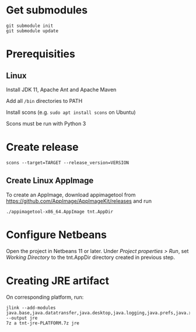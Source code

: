 # Get submodules

	git submodule init
	git submodule update

# Prerequisities

## Linux

Install JDK 11, Apache Ant and Apache Maven

Add all ```/bin``` directories to PATH

Install scons (e.g. ```sudo apt install scons``` on Ubuntu)

Scons must be run with Python 3

# Create release

	scons --target=TARGET --release_version=VERSION

## Create Linux AppImage

To create an AppImage, download appimagetool from https://github.com/AppImage/AppImageKit/releases and run

	./appimagetool-x86_64.AppImage tnt.AppDir

# Configure Netbeans

Open the project in Netbeans 11 or later. Under *Project properties > Run*, set *Working Directory* to the tnt.AppDir directory created in previous step.

# Creating JRE artifact

On corresponding platform, run:

	jlink --add-modules java.base,java.datatransfer,java.desktop,java.logging,java.prefs,java.xml,java.sql --output jre
	7z a tnt-jre-PLATFORM.7z jre
